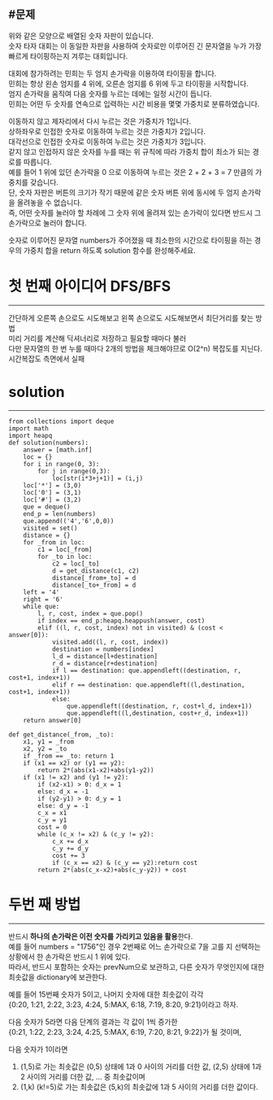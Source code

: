#문제
-----
위와 같은 모양으로 배열된 숫자 자판이 있습니다.    
숫자 타자 대회는 이 동일한 자판을 사용하여 숫자로만 이루어진 긴 문자열을 누가 가장 빠르게 타이핑하는지 겨루는 대회입니다.    

대회에 참가하려는 민희는 두 엄지 손가락을 이용하여 타이핑을 합니다.    
민희는 항상 왼손 엄지를 4 위에, 오른손 엄지를 6 위에 두고 타이핑을 시작합니다.    
엄지 손가락을 움직여 다음 숫자를 누르는 데에는 일정 시간이 듭니다.    
민희는 어떤 두 숫자를 연속으로 입력하는 시간 비용을 몇몇 가중치로 분류하였습니다.    

이동하지 않고 제자리에서 다시 누르는 것은 가중치가 1입니다.    
상하좌우로 인접한 숫자로 이동하여 누르는 것은 가중치가 2입니다.    
대각선으로 인접한 숫자로 이동하여 누르는 것은 가중치가 3입니다.    
같지 않고 인접하지 않은 숫자를 누를 때는 위 규칙에 따라 가중치 합이 최소가 되는 경로를 따릅니다.    
예를 들어 1 위에 있던 손가락을 0 으로 이동하여 누르는 것은 2 + 2 + 3 = 7 만큼의 가중치를 갖습니다.    
단, 숫자 자판은 버튼의 크기가 작기 때문에 같은 숫자 버튼 위에 동시에 두 엄지 손가락을 올려놓을 수 없습니다.    
즉, 어떤 숫자를 눌러야 할 차례에 그 숫자 위에 올려져 있는 손가락이 있다면 반드시 그 손가락으로 눌러야 합니다.    

숫자로 이루어진 문자열 numbers가 주어졌을 때 최소한의 시간으로 타이핑을 하는 경우의 가중치 합을 return 하도록 solution 함수를 완성해주세요.    

# 첫 번째 아이디어 DFS/BFS
----
간단하게 오른쪽 손으로도 시도해보고 왼쪽 손으로도 시도해보면서 최단거리를 찾는 방법    
미리 거리를 계산해 딕셔너리로 저장하고 필요할 때마다 불러   
다만 문자열의 한 번 누를 때마다 2개의 방법을 체크해야므로 O(2^n) 복잡도를 지닌다.     
시간복잡도 측면에서 실패

# solution
----
```
from collections import deque
import math
import heapq
def solution(numbers):
    answer = [math.inf]
    loc = {}
    for i in range(0, 3):
        for j in range(0,3):
            loc[str(i*3+j+1)] = (i,j)
    loc['*'] = (3,0)
    loc['0'] = (3,1)
    loc['#'] = (3,2)
    que = deque()
    end_p = len(numbers) 
    que.append(('4','6',0,0))
    visited = set()
    distance = {}
    for _from in loc:
        c1 = loc[_from]
        for _to in loc:
            c2 = loc[_to]
            d = get_distance(c1, c2)
            distance[_from+_to] = d
            distance[_to+_from] = d
    left = '4'
    right = '6'
    while que:
        l, r, cost, index = que.pop()
        if index == end_p:heapq.heappush(answer, cost)
        elif ((l, r, cost, index) not in visited) & (cost < answer[0]):     
            visited.add((l, r, cost, index))
            destination = numbers[index]
            l_d = distance[l+destination]
            r_d = distance[r+destination]
            if l == destination: que.appendleft((destination, r, cost+1, index+1))
            elif r == destination: que.appendleft((l,destination, cost+1, index+1))
            else:
                que.appendleft((destination, r, cost+l_d, index+1))
                que.appendleft((l,destination, cost+r_d, index+1))             
    return answer[0]

def get_distance(_from, _to):
    x1, y1 = _from
    x2, y2 = _to
    if _from == _to: return 1
    if (x1 == x2) or (y1 == y2):
        return 2*(abs(x1-x2)+abs(y1-y2))
    if (x1 != x2) and (y1 != y2):
        if (x2-x1) > 0: d_x = 1
        else: d_x = -1
        if (y2-y1) > 0: d_y = 1
        else: d_y = -1
        c_x = x1
        c_y = y1
        cost = 0
        while (c_x != x2) & (c_y != y2):
            c_x += d_x
            c_y += d_y
            cost += 3
            if (c_x == x2) & (c_y == y2):return cost
        return 2*(abs(c_x-x2)+abs(c_y-y2)) + cost
```

# 두번 째 방법 
----   
반드시 **하나의 손가락은 이전 숫자를 가리키고 있음을 활용**한다.  
예를 들어 numbers = "1756"인 경우 2번째로 어느 손가락으로 7을 고를 지 선택하는 상황에서 한 손가락은 반드시 1 위에 있다.  
따라서, 반드시 포함하는 숫자는 prevNum으로 보관하고, 다른 숫자가 무엇인지에 대한 최솟값을 dictionary에 보관한다.  

예를 들어 15번째 숫자가 5이고, 나머지 숫자에 대한 최솟값이 각각  
{0:20, 1:21, 2:22, 3:23, 4:24, 5:MAX, 6:18, 7:19, 8:20, 9:21}이라고 하자.  

다음 숫자가 5라면 다음 단계의 결과는 각 값이 1씩 증가한  
{0:21, 1:22, 2:23, 3:24, 4:25, 5:MAX, 6:19, 7:20, 8:21, 9:22}가 될 것이며,  

다음 숫자가 1이라면  
1. (1,5)로 가는 최솟값은 (0,5) 상태에 1과 0 사이의 거리를 더한 값, (2,5) 상태에 1과 2 사이의 거리를 더한 값, ... 중 최솟값이며  
2. (1,k) (k!=5)로 가는 최솟값은 (5,k)의 최솟값에 1과 5 사이의 거리를 더한 값이다.  


  
